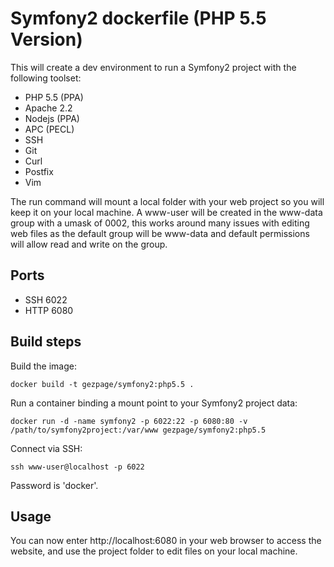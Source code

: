# Symfony2 dockerfile (PHP 5.5 Version)

This will create a dev environment to run a Symfony2 project with the
following toolset:

* PHP 5.5 (PPA)
* Apache 2.2
* Nodejs (PPA)
* APC (PECL)
* SSH
* Git
* Curl
* Postfix
* Vim

The run command will mount a local folder with your web project so you
will keep it on your local machine. A www-user will be created in the
www-data group with a umask of 0002, this works around many issues with
editing web files as the default group will be www-data and default
permissions will allow read and write on the group.

## Ports

* SSH  6022
* HTTP 6080

## Build steps

Build the image:

    docker build -t gezpage/symfony2:php5.5 .

Run a container binding a mount point to your Symfony2 project data:

    docker run -d -name symfony2 -p 6022:22 -p 6080:80 -v /path/to/symfony2project:/var/www gezpage/symfony2:php5.5

Connect via SSH:

    ssh www-user@localhost -p 6022

Password is 'docker'.

## Usage

You can now enter http://localhost:6080 in your web browser to access
the website, and use the project folder to edit files on your local
machine.
